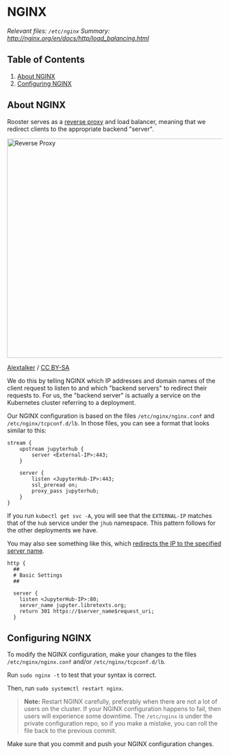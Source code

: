 # NGINX

*Relevant files: `/etc/nginx`*
*Summary: http://nginx.org/en/docs/http/load_balancing.html*

## Table of Contents
1. [About NGINX](#about-nginx)
1. [Configuring NGINX](#configuring-nginx)


## About NGINX

Rooster serves as a [reverse proxy](https://www.nginx.com/resources/glossary/reverse-proxy-server/) and load balancer,
meaning that we redirect clients to the appropriate backend
"server". 

<a title="Alextalker / CC BY-SA (https://creativecommons.org/licenses/by-sa/4.0)" href="https://commons.wikimedia.org/wiki/File:Reverse_Proxy.png"><img width="512" alt="Reverse Proxy" src="https://upload.wikimedia.org/wikipedia/commons/a/af/Reverse_Proxy.png"></a>

<a href="https://commons.wikimedia.org/wiki/File:Reverse_Proxy.png" title="via Wikimedia Commons">Alextalker</a> / <a href="https://creativecommons.org/licenses/by-sa/4.0">CC BY-SA</a>

We do this by telling NGINX which IP addresses and domain names of the 
client request to listen to and which "backend servers" to redirect their
requests to.
For us, the "backend server" is actually a service on the Kubernetes
cluster referring to a deployment.

Our NGINX configuration is based on the files `/etc/nginx/nginx.conf` and 
`/etc/nginx/tcpconf.d/lb`. In those files, you can see a format that looks
similar to this: 

```
stream {
    upstream jupyterhub {
        server <External-IP>:443;
    }

    server {
        listen <JupyterHub-IP>:443;
        ssl_preread on;
        proxy_pass jupyterhub;
    }
}
```

If you run `kubectl get svc -A`, you will see that the `EXTERNAL-IP` 
matches that of the `hub` service under the `jhub` namespace. This pattern 
follows for the other deployments we have.

You may also see something like this, which 
[redirects the IP to the specified server name](https://en.wikipedia.org/wiki/HTTP_301).

```
http {
  ##
  # Basic Settings
  ##

  server {
    listen <JupyterHub-IP>:80;
    server_name jupyter.libretexts.org;
    return 301 https://$server_name$request_uri;
  }
```

## Configuring NGINX
To modify the NGINX configuration, make your changes to the files 
`/etc/nginx/nginx.conf` and/or `/etc/nginx/tcpconf.d/lb`.

Run `sudo nginx -t` to test that your syntax is correct.

Then, run `sudo systemctl restart nginx`. 

> **Note:** Restart NGINX carefully, 
preferably when there are not a lot of users on the cluster. If your
NGINX configuration happens to fail, then users will experience some 
downtime. The `/etc/nginx` is under the private configuration repo,
so if you make a mistake, you can roll the file back to the previous 
commit.

Make sure that you commit and push your NGINX configuration changes.
